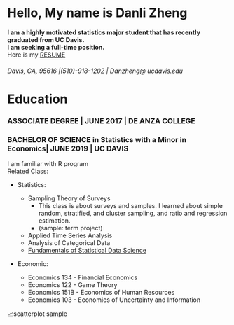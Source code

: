 # Hello, My name is Danli Zheng
**I am a highly motivated statistics major student that has recently graduated from UC Davis.  
I am seeking a full-time position.**  
Here is my [RESUME](https://github.com/dani721/portfolio/blob/master/Danli_Zheng_resume_jun19.pdf)
###### Davis, CA, 95616 |(510)-918-1202 | Danzheng@ ucdavis.edu

# Education
### ASSOCIATE DEGREE | JUNE 2017 | DE ANZA COLLEGE
### BACHELOR OF SCIENCE in Statistics with a Minor in Economics| JUNE 2019 | UC DAVIS
I am familiar with R program  
Related Class: 
- Statistics: 
  * Sampling Theory of Surveys 
    - This class is about surveys and samples. I learned about simple random, stratified, and cluster sampling, and ratio and regression estimation.
    - (sample: term project)
  * Applied Time Series Analysis
  * Analysis of Categorical Data  
  * [Fundamentals of Statistical Data Science](https://github.com/dani721/STA141A) 
  
- Economic: 
  * Economics 134 - Financial Economics
  * Economics 122 - Game Theory
  * Economics 151B - Economics of Human Resources
  * Economics 103 - Economics of Uncertainty and Information

  
:chart_with_upwards_trend:scatterplot sample
